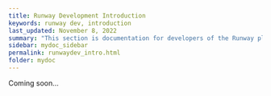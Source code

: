 ```yaml
---
title: Runway Development Introduction
keywords: runway dev, introduction
last_updated: November 8, 2022
summary: "This section is documentation for developers of the Runway platform."
sidebar: mydoc_sidebar
permalink: runwaydev_intro.html
folder: mydoc
---
```


Coming soon...

